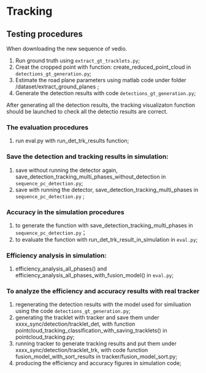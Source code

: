 # Tracking

## Testing procedures
When downloading the new sequence of vedio.
1. Run ground truth using `extract_gt_tracklets.py`;
2. Creat the cropped point with function: create_reduced_point_cloud in `detections_gt_generation.py`;
3. Estimate the road plane parameters using matlab code under folder /dataset/extract_ground_planes ;
4. Generate the detection results with code `detections_gt_generation.py`;

After generating all the detection results, the tracking visualizaton function should be launched to check all the detectio results are correct.

### The evaluation procedures
1. run eval.py with run_det_trk_results function;

### Save the detection and tracking results in simulation:
1. save without running the detector again, save_detection_tracking_multi_phases_without_detection in `sequence_pc_detection.py`;
2. save with running the detector, save_detection_tracking_multi_phases in `sequence_pc_detection.py` ;

### Accuracy in the simulation procedures
1. to generate the function with save_detection_tracking_multi_phases in `sequence_pc_detection.py`；
2. to evaluate the function with run_det_trk_result_in_simulation in `eval.py`;


### Efficiency analysis in simulation:
1. efficiency_analysis_all_phases() and efficiency_analysis_all_phases_with_fusion_model() in `eval.py`;


### To analyze the efficiency and accuracy results with real tracker
1. regenerating the detection results with the model used for similuation using the code `detections_gt_generation.py`;
2. generating the tracklet with tracker and save them under xxxx_sync/detection/tracklet_det, with function pointcloud_tracking_classification_with_saving_tracklets() in pointcloud_tracking.py;
3. running tracker to generate tracking results and put them under xxxx_sync/detection/tracklet_trk, with code function fusion_model_with_sort_results in tracker/fusion_model_sort.py;
4. producing the efficiency and accuracy figures in simulation code;
